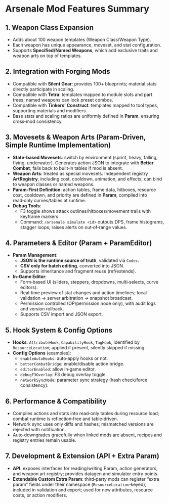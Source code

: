 # Arsenale Mod Features Summary

## 1. Weapon Class Expansion
- Adds about 100 weapon templates (Weapon Class/Weapon Type).
- Each weapon has unique appearance, moveset, and stat configuration.
- Supports **Specified/Named Weapons**, which add exclusive traits and weapon arts on top of templates.

## 2. Integration with Forging Mods
- Compatible with **Silent Gear**: provides 100+ blueprints; material stats directly participate in scaling.
- Compatible with **Tetra**: templates mapped to module slots and part trees; named weapons can lock preset combos.
- Compatible with **Tinkers’ Construct**: templates mapped to tool types, supporting materials and modifiers.
- Base stats and scaling ratios are uniformly defined in **Param**, ensuring cross‑mod consistency.

## 3. Movesets & Weapon Arts (Param‑Driven, Simple Runtime Implementation)
- **State‑based Movesets**: switch by environment (sprint, heavy, falling, flying, underwater). Generates action JSON to integrate with **Better Combat**; falls back to built‑in tables if mod is absent.
- **Weapon Arts**: treated as special movesets. Independent registry **ArtRegistry**, including cost, cooldown, animation, and effects; can bind to weapon classes or named weapons.
- **Param‑First Definition**: action tables, frame data, hitboxes, resource cost, cooldown, and priority are defined in **Param**, compiled into read‑only curves/tables at runtime.
- **Debug Tools**:
  - F3 toggle shows attack outlines/hitboxes/movement trails with keyframe markers.
  - Command: `/arsenale simulate <id>` outputs DPS, frame histograms, stagger loops; raises alerts on out‑of‑range values.

## 4. Parameters & Editor (Param + ParamEditor)
- **Param Management**:
  - **JSON is the runtime source of truth**, validated via `Codec`.
  - **CSV only for batch editing**, converted into JSON.
  - Supports inheritance and fragment reuse (ref/extends).
- **In‑Game Editor**:
  - Form‑based UI (sliders, steppers, dropdowns, multi‑selects, curve editors).
  - Real‑time preview of stat changes and action timelines; local validation → server arbitration → snapshot broadcast.
  - Permission controlled (OP/permission node only), with audit logs and version rollback.
  - Supports CSV import and JSON export.

## 5. Hook System & Config Options
- **Hooks**: `AttributeHook`, `CapabilityHook`, `TagHook`, identified by `ResourceLocation`; applied if present, silently skipped if missing.
- **Config Options** (examples):
  - `enableAutoHooks`: auto‑apply hooks or not.
  - `betterCombatBridge`: enable/disable action bridge.
  - `editorEnabled`: allow in‑game editor.
  - `debugF3Overlay`: F3 debug overlay toggle.
  - `networkSyncMode`: parameter sync strategy (hash check/force consistency).

## 6. Performance & Compatibility
- Compiles actions and stats into read‑only tables during resource load; combat runtime is reflection‑free and table‑driven.
- Network sync uses only diffs and hashes; mismatched versions are rejected with notification.
- Auto‑downgrades gracefully when linked mods are absent, recipes and registry entries remain usable.

## 7. Development & Extension (API + Extra Param)
- **API**: exposes interfaces for reading/writing Param, action generators, and weapon art registry; provides datagen and simulator entry points.
- **Extendable Custom Extra Param**: third‑party mods can register “extra param” fields under their namespace (`ResourceLocation`‑keyed), included in validation and export; used for new attributes, resource costs, or action modifiers.

